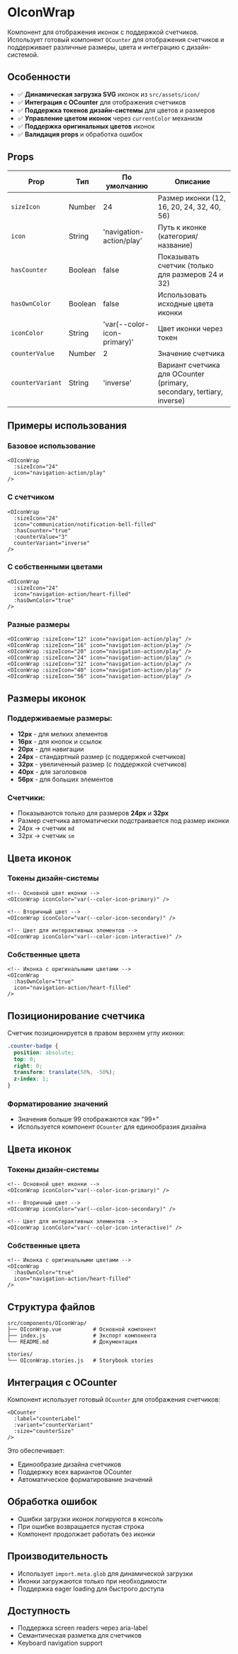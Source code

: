 # OIconWrap

Компонент для отображения иконок с поддержкой счетчиков. Использует готовый компонент `OCounter` для отображения счетчиков и поддерживает различные размеры, цвета и интеграцию с дизайн-системой.

## Особенности

- ✅ **Динамическая загрузка SVG** иконок из `src/assets/icon/`
- ✅ **Интеграция с OCounter** для отображения счетчиков
- ✅ **Поддержка токенов дизайн-системы** для цветов и размеров
- ✅ **Управление цветом иконок** через `currentColor` механизм
- ✅ **Поддержка оригинальных цветов** иконок
- ✅ **Валидация props** и обработка ошибок

## Props

| Prop | Тип | По умолчанию | Описание |
|------|-----|--------------|----------|
| `sizeIcon` | Number | 24 | Размер иконки (12, 16, 20, 24, 32, 40, 56) |
| `icon` | String | 'navigation-action/play' | Путь к иконке (категория/название) |
| `hasCounter` | Boolean | false | Показывать счетчик (только для размеров 24 и 32) |
| `hasOwnColor` | Boolean | false | Использовать исходные цвета иконки |
| `iconColor` | String | 'var(--color-icon-primary)' | Цвет иконки через токен |
| `counterValue` | Number | 2 | Значение счетчика |
| `counterVariant` | String | 'inverse' | Вариант счетчика для OCounter (primary, secondary, tertiary, inverse) |

## Примеры использования

### Базовое использование

```vue
<OIconWrap 
  :sizeIcon="24"
  icon="navigation-action/play"
/>
```

### С счетчиком

```vue
<OIconWrap 
  :sizeIcon="24"
  icon="communication/notification-bell-filled"
  :hasCounter="true"
  :counterValue="3"
  counterVariant="inverse"
/>
```

### С собственными цветами

```vue
<OIconWrap 
  :sizeIcon="24"
  icon="navigation-action/heart-filled"
  :hasOwnColor="true"
/>
```

### Разные размеры

```vue
<OIconWrap :sizeIcon="12" icon="navigation-action/play" />
<OIconWrap :sizeIcon="16" icon="navigation-action/play" />
<OIconWrap :sizeIcon="20" icon="navigation-action/play" />
<OIconWrap :sizeIcon="24" icon="navigation-action/play" />
<OIconWrap :sizeIcon="32" icon="navigation-action/play" />
<OIconWrap :sizeIcon="40" icon="navigation-action/play" />
<OIconWrap :sizeIcon="56" icon="navigation-action/play" />
```

## Размеры иконок

### Поддерживаемые размеры:
- **12px** - для мелких элементов
- **16px** - для кнопок и ссылок
- **20px** - для навигации
- **24px** - стандартный размер (с поддержкой счетчиков)
- **32px** - увеличенный размер (с поддержкой счетчиков)
- **40px** - для заголовков
- **56px** - для больших элементов

### Счетчики:
- Показываются только для размеров **24px** и **32px**
- Размер счетчика автоматически подстраивается под размер иконки
- 24px → счетчик `md`
- 32px → счетчик `sm`

## Цвета иконок

### Токены дизайн-системы

```vue
<!-- Основной цвет иконки -->
<OIconWrap iconColor="var(--color-icon-primary)" />

<!-- Вторичный цвет -->
<OIconWrap iconColor="var(--color-icon-secondary)" />

<!-- Цвет для интерактивных элементов -->
<OIconWrap iconColor="var(--color-icon-interactive)" />
```

### Собственные цвета

```vue
<!-- Иконка с оригинальными цветами -->
<OIconWrap 
  :hasOwnColor="true"
  icon="navigation-action/heart-filled"
/>
```

## Позиционирование счетчика

Счетчик позиционируется в правом верхнем углу иконки:

```css
.counter-badge {
  position: absolute;
  top: 0;
  right: 0;
  transform: translate(50%, -50%);
  z-index: 1;
}
```

### Форматирование значений

- Значения больше 99 отображаются как "99+"
- Используется компонент `OCounter` для единообразия дизайна

## Цвета иконок

### Токены дизайн-системы

```vue
<!-- Основной цвет иконки -->
<OIconWrap iconColor="var(--color-icon-primary)" />

<!-- Вторичный цвет -->
<OIconWrap iconColor="var(--color-icon-secondary)" />

<!-- Цвет для интерактивных элементов -->
<OIconWrap iconColor="var(--color-icon-interactive)" />
```

### Собственные цвета

```vue
<!-- Иконка с оригинальными цветами -->
<OIconWrap 
  :hasOwnColor="true"
  icon="navigation-action/heart-filled"
/>
```

## Структура файлов

```
src/components/OIconWrap/
├── OIconWrap.vue          # Основной компонент
├── index.js               # Экспорт компонента
└── README.md              # Документация

stories/
└── OIconWrap.stories.js   # Storybook stories
```

## Интеграция с OCounter

Компонент использует готовый `OCounter` для отображения счетчиков:

```vue
<OCounter 
  :label="counterLabel"
  :variant="counterVariant"
  :size="counterSize"
/>
```

Это обеспечивает:
- Единообразие дизайна счетчиков
- Поддержку всех вариантов OCounter
- Автоматическое форматирование значений

## Обработка ошибок

- Ошибки загрузки иконок логируются в консоль
- При ошибке возвращается пустая строка
- Компонент продолжает работать без иконки

## Производительность

- Использует `import.meta.glob` для динамической загрузки
- Иконки загружаются только при необходимости
- Поддержка eager loading для быстрого доступа

## Доступность

- Поддержка screen readers через aria-label
- Семантическая разметка для счетчиков
- Keyboard navigation support







